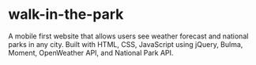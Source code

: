# walk-in-the-park
A mobile first website that allows users see weather forecast and national parks in any city. Built with HTML, CSS, JavaScript using jQuery, Bulma, Moment, OpenWeather API, and National Park API.

